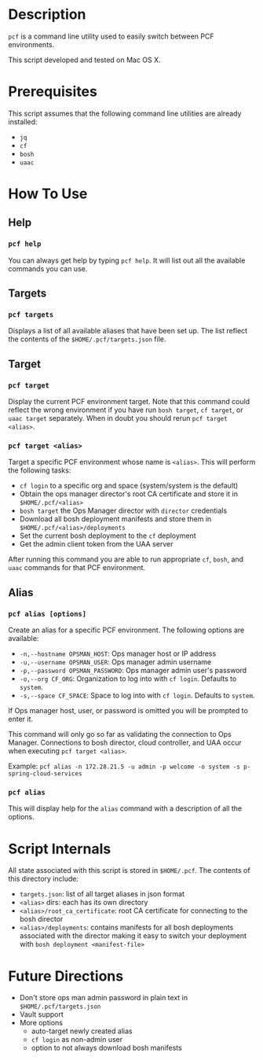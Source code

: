 # Description

`pcf` is a command line utility used to easily switch between PCF environments.

This script developed and tested on Mac OS X.

# Prerequisites

This script assumes that the following command line utilities are already installed:

- `jq`
- `cf`
- `bosh`
- `uaac`

# How To Use

## Help

### `pcf help`

You can always get help by typing `pcf help`. It will list out all the available commands you can use.

## Targets

### `pcf targets`

Displays a list of all available aliases that have been set up. The list reflect the contents of the `$HOME/.pcf/targets.json` file.

## Target

### `pcf target`

Display the current PCF environment target. Note that this command could reflect the wrong environment if you have run `bosh target`, `cf target`, or `uaac target` separately. When in doubt you should rerun `pcf target <alias>`.

### `pcf target <alias>`

Target a specific PCF environment whose name is `<alias>`. This will perform the following tasks:

- `cf login` to a specific org and space (system/system is the default)
- Obtain the ops manager director's root CA certificate and store it in `$HOME/.pcf/<alias>`
- `bosh target` the Ops Manager director with `director` credentials
- Download all bosh deployment manifests and store them in `$HOME/.pcf/<alias>/deployments`
- Set the current bosh deployment to the `cf` deployment
- Get the admin client token from the UAA server

After running this command you are able to run appropriate `cf`, `bosh`, and `uaac` commands for that PCF environment.

## Alias

### `pcf alias [options]`

Create an alias for a specific PCF environment. The following options are available:

- `-n,--hostname OPSMAN_HOST`: Ops manager host or IP address
- `-u,--username OPSMAN_USER`: Ops manager admin username
- `-p,--password OPSMAN_PASSWORD`: Ops manager admin user's password
- `-o,--org CF_ORG`: Organization to log into with `cf login`. Defaults to `system`.
- `-s,--space CF_SPACE`: Space to log into with `cf login`. Defaults to `system`.

If Ops manager host, user, or password is omitted you will be prompted to enter it.

This command will only go so far as validating the connection to Ops Manager. Connections to bosh director, cloud controller, and UAA occur when executing `pcf target <alias>`.

Example:  `pcf alias -n 172.28.21.5 -u admin -p welcome -o system -s p-spring-cloud-services`

### `pcf alias`

This will display help for the `alias` command with a description of all the options.

# Script Internals

All state associated with this script is stored in `$HOME/.pcf`. The contents of this directory include:

- `targets.json`: list of all target aliases in json format
- `<alias>` dirs: each <alias> has its own directory
- `<alias>/root_ca_certificate`: root CA certificate for connecting to the bosh director
- `<alias>/deployments`: contains manifests for all bosh deployments associated with the director making it easy to switch your deployment with `bosh deployment <manifest-file>`

# Future Directions

- Don't store ops man admin password in plain text in `$HOME/.pcf/targets.json`
- Vault support
- More options
  - auto-target newly created alias
  - `cf login` as non-admin user
  - option to not always download bosh manifests
